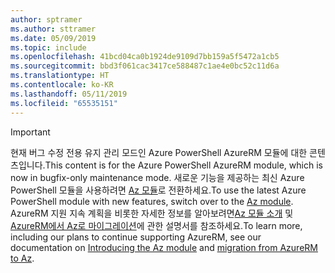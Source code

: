 ```yaml
---
author: sptramer
ms.author: sttramer
ms.date: 05/09/2019
ms.topic: include
ms.openlocfilehash: 41bcd04ca0b1924de9109d7bb159a5f5472a1cb5
ms.sourcegitcommit: bbd3f061cac3417ce588487c1ae4e0bc52c11d6a
ms.translationtype: HT
ms.contentlocale: ko-KR
ms.lasthandoff: 05/11/2019
ms.locfileid: "65535151"
---
```

> [!IMPORTANT]
>
> <span data-ttu-id="d981c-101">현재 버그 수정 전용 유지 관리 모드인 Azure PowerShell AzureRM 모듈에 대한 콘텐츠입니다.</span><span class="sxs-lookup"><span data-stu-id="d981c-101">This content is for the Azure PowerShell AzureRM module, which is now in bugfix-only maintenance mode.</span></span>
> <span data-ttu-id="d981c-102">새로운 기능을 제공하는 최신 Azure PowerShell 모듈을 사용하려면 [Az 모듈](/powershell/azure)로 전환하세요.</span><span class="sxs-lookup"><span data-stu-id="d981c-102">To use the latest Azure PowerShell module with new features, switch over to the [Az module](/powershell/azure).</span></span> <span data-ttu-id="d981c-103">AzureRM 지원 지속 계획을 비롯한 자세한 정보를 알아보려면[Az 모듈 소개](/powershell/azure/new-azureps-module-az) 및 [AzureRM에서 Az로 마이그레이션](/powershell/azure/migrate-from-azurerm-to-az)에 관한 설명서를 참조하세요.</span><span class="sxs-lookup"><span data-stu-id="d981c-103">To learn more, including our plans to continue supporting AzureRM, see our documentation on [Introducing the Az module](/powershell/azure/new-azureps-module-az) and [migration from AzureRM to Az](/powershell/azure/migrate-from-azurerm-to-az).</span></span>
